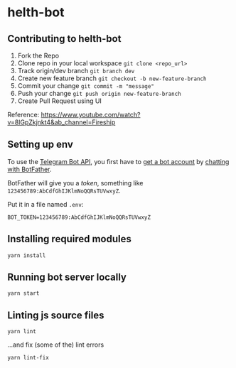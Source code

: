 # helth-bot

## Contributing to helth-bot

1. Fork the Repo
1. Clone repo in your local workspace `git clone <repo_url>`  
1. Track origin/dev branch `git branch dev`
1. Create new feature branch `git checkout -b new-feature-branch`
1. Commit your change `git commit -m "message"` 
1. Push your change `git push origin new-feature-branch`
1. Create Pull Request using UI

Reference: https://www.youtube.com/watch?v=8lGpZkjnkt4&ab_channel=Fireship

## Setting up env

To use the [Telegram Bot API](https://core.telegram.org/bots/api), 
you first have to [get a bot account](https://core.telegram.org/bots) 
by [chatting with BotFather](https://core.telegram.org/bots#6-botfather).

BotFather will give you a *token*, something like `123456789:AbCdfGhIJKlmNoQQRsTUVwxyZ`.

Put it in a file named `.env`:

```
BOT_TOKEN=123456789:AbCdfGhIJKlmNoQQRsTUVwxyZ
```

## Installing required modules

```
yarn install
```

## Running bot server locally

```
yarn start
```

## Linting js source files

```
yarn lint
```
...and fix (some of the) lint errors

```
yarn lint-fix
```